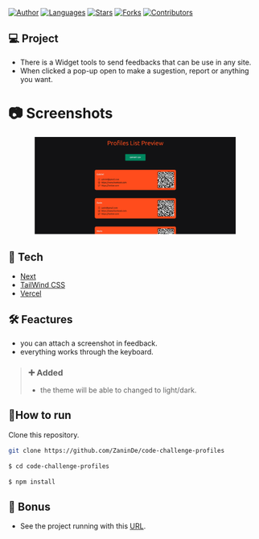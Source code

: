 
[![Author](https://img.shields.io/badge/author-ZaninDe-ff9000?style=flat-square)](https://github.com/ZaninDe)
[![Languages](https://img.shields.io/github/languages/count/ZaninDe/code-challenge-profiles?color=%23ff9000&style=flat-square)](#)
[![Stars](https://img.shields.io/github/stars/ZaninDe/code-challenge-profiles?color=ff9000&style=flat-square)](https://github.com/ZaninDe/code-challenge-profiles/stargazers)
[![Forks](https://img.shields.io/github/forks/ZaninDe/code-challenge-profiles?color=%23ff9000&style=flat-square)](https://github.com/ZaninDe/code-challenge-profiles/network/members)
[![Contributors](https://img.shields.io/github/contributors/ZaninDe/code-challenge-profiles?color=ff9000&style=flat-square)](https://github.com/ZaninDe/code-challenge-profiles/graphs/contributors)


## 💻 Project
- There is a Widget tools to send feedbacks that can be use in any site.
- When clicked a pop-up open to make a sugestion, report or anything you want.

# :camera: Screenshots
<div align="center">
   <img src="./.github/view.png" width="400">
</div>

## 🧪 Tech
- [Next](https://nextjs.org/)
- [TailWind CSS](https://tailwindcss.com/)
- [Vercel](https://vercel.com/)

## 🛠️ Feactures
- you can attach a screenshot in feedback.
- everything works through the keyboard.
> ### ➕ Added
> - the theme will be able to changed to light/dark.


## 📄How to run
Clone this repository.
```bash
git clone https://github.com/ZaninDe/code-challenge-profiles
```
```bash
$ cd code-challenge-profiles
```

```bash
$ npm install
```

## 💭 Bonus
- See the project running with this [URL](https://code-challenge-profiles-zaninde.vercel.app/).

